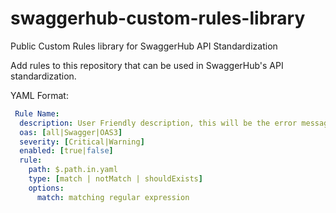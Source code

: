# swaggerhub-custom-rules-library
 Public Custom Rules library for SwaggerHub API Standardization


Add rules to this repository that can be used in SwaggerHub's API standardization.


 YAML Format:
 
```yaml
 Rule Name:
  description: User Friendly description, this will be the error message the user sees in the editor
  oas: [all|Swagger|OAS3] 
  severity: [Critical|Warning]
  enabled: [true|false]
  rule:
    path: $.path.in.yaml
    type: [match | notMatch | shouldExists]
    options:
      match: matching regular expression
```
 
